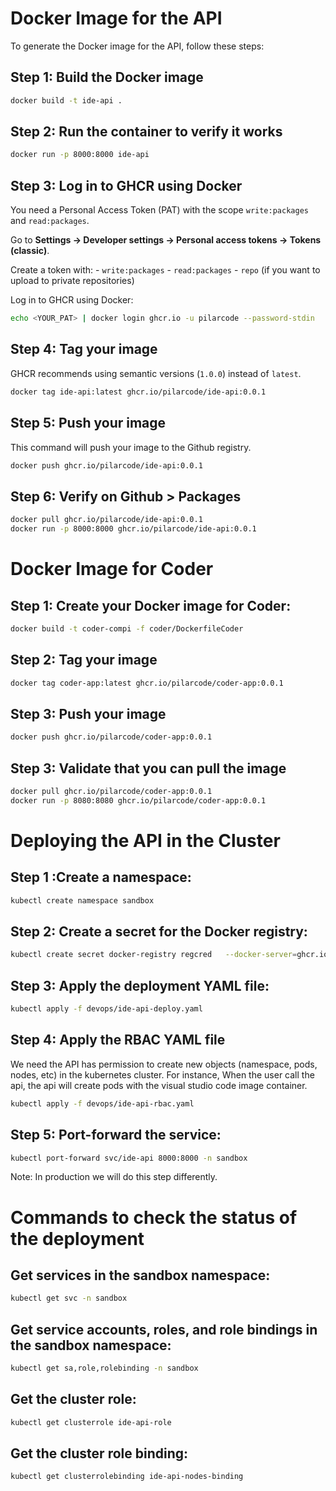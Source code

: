 # Docker Image for the API

To generate the Docker image for the API, follow these steps:

## Step 1: Build the Docker image

``` sh
docker build -t ide-api .
```

## Step 2: Run the container to verify it works

``` sh
docker run -p 8000:8000 ide-api
```

## Step 3: Log in to GHCR using Docker

You need a Personal Access Token (PAT) with the scope `write:packages`
and `read:packages`.

Go to **Settings → Developer settings → Personal access tokens → Tokens
(classic)**.

Create a token with: - `write:packages` - `read:packages` - `repo` (if
you want to upload to private repositories)

Log in to GHCR using Docker:

``` sh
echo <YOUR_PAT> | docker login ghcr.io -u pilarcode --password-stdin
```

## Step 4: Tag your image

GHCR recommends using semantic versions (`1.0.0`) instead of `latest`.

``` sh
docker tag ide-api:latest ghcr.io/pilarcode/ide-api:0.0.1
```

## Step 5: Push your image

This command will push your image to the Github registry.

``` sh
docker push ghcr.io/pilarcode/ide-api:0.0.1
```

## Step 6: Verify on Github \> Packages

``` sh
docker pull ghcr.io/pilarcode/ide-api:0.0.1
docker run -p 8000:8000 ghcr.io/pilarcode/ide-api:0.0.1
```



# Docker Image for Coder

## Step 1: Create your Docker image for Coder:

``` sh
docker build -t coder-compi -f coder/DockerfileCoder
```

## Step 2: Tag your image
``` sh
docker tag coder-app:latest ghcr.io/pilarcode/coder-app:0.0.1
```

## Step 3: Push your image
``` sh
docker push ghcr.io/pilarcode/coder-app:0.0.1
```

## Step 3: Validate that you can pull the image
``` sh
docker pull ghcr.io/pilarcode/coder-app:0.0.1
docker run -p 8080:8080 ghcr.io/pilarcode/coder-app:0.0.1
```


# Deploying the API in the Cluster

## Step 1 :Create a namespace:

``` sh
kubectl create namespace sandbox
```


## Step 2: Create a secret for the Docker registry:

``` sh
kubectl create secret docker-registry regcred   --docker-server=ghcr.io   --docker-username=pilarcode   --docker-password=<PAT>   --docker-email=<EMAIL>   --namespace=sandbox
```

## Step 3: Apply the deployment YAML file:

``` sh
kubectl apply -f devops/ide-api-deploy.yaml
```

## Step 4: Apply the RBAC YAML file
We need the API has permission to create new objects (namespace, pods, nodes, etc) in the kubernetes cluster. For instance, When the user call the api, the api will create pods with the visual studio code image container.

``` sh
kubectl apply -f devops/ide-api-rbac.yaml
```


## Step 5: Port-forward the service:

``` sh
kubectl port-forward svc/ide-api 8000:8000 -n sandbox
```
Note: In production we will do this step differently.



# Commands to check the status of the deployment

## Get services in the sandbox namespace:

``` sh
kubectl get svc -n sandbox
```

## Get service accounts, roles, and role bindings in the sandbox namespace:

``` sh
kubectl get sa,role,rolebinding -n sandbox
```

## Get the cluster role:

``` sh
kubectl get clusterrole ide-api-role
```

## Get the cluster role binding:

``` sh
kubectl get clusterrolebinding ide-api-nodes-binding
```
